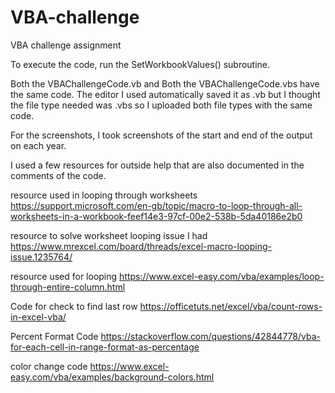 # VBA-challenge
 VBA challenge assignment

To execute the code, run the SetWorkbookValues() subroutine.

Both the VBAChallengeCode.vb and Both the VBAChallengeCode.vbs have the same code. The editor I used automatically saved it as .vb but I thought the file type needed was .vbs so I uploaded both file types with the same code.

For the screenshots, I took screenshots of the start and end of the output on each year.

I used a few resources for outside help that are also documented in the comments of the code.

resource used in looping through worksheets
https://support.microsoft.com/en-gb/topic/macro-to-loop-through-all-worksheets-in-a-workbook-feef14e3-97cf-00e2-538b-5da40186e2b0

resource to solve worksheet looping issue I had
https://www.mrexcel.com/board/threads/excel-macro-looping-issue.1235764/

resource used for looping
https://www.excel-easy.com/vba/examples/loop-through-entire-column.html


Code for check to find last row
https://officetuts.net/excel/vba/count-rows-in-excel-vba/

Percent Format Code
https://stackoverflow.com/questions/42844778/vba-for-each-cell-in-range-format-as-percentage

color change code
https://www.excel-easy.com/vba/examples/background-colors.html